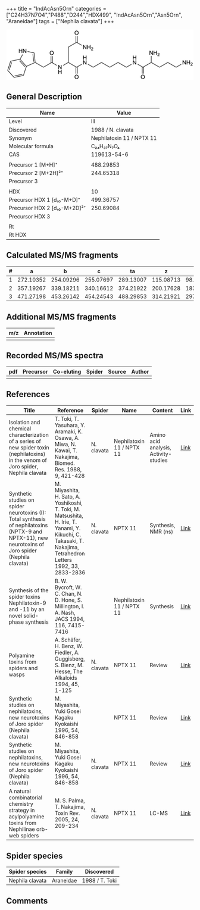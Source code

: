 +++
title = "IndAcAsn5Orn"
categories = ["C24H37N7O4","P488","D244","HDX499",
"IndAcAsn5Orn","Asn5Orn",
"Araneidae"]
tags = ["Nephila clavata"]
+++

![](/img/IndAcAsn5Orn.png)

## General Description

| Name                         | Value                     |
|------------------------------|---------------------------|
| Level                        | III                       |
| Discovered                   | 1988 / N. clavata         |
| Synonym                      | Nephilatoxin 11 / NPTX 11 |
| Molecular formula            | C₂₄H₃₇N₇O₄                |
| CAS                          | 119613-54-6               |
|                              |                           |
| Precursor 1 [M+H]⁺           | 488.29853                 |
| Precursor 2 [M+2H]²⁺         | 244.65318                 |
| Precursor 3                  |                           |
|                              |                           |
| HDX                          | 10                        |
| Precursor HDX 1 [d₁₀-M+D]⁺   | 499.36757                 |
| Precursor HDX 2 [d₁₀-M+2D]²⁺ | 250.69084                 |
| Precursor HDX 3              |                           |
|                              |                           |
| Rt                           |                           |
| Rt HDX                       |                           |

## Calculated MS/MS fragments

| # | a         | b         | c         | ta        | z         | y         | tz        |
|---|-----------|-----------|-----------|-----------|-----------|-----------|-----------|
| 1 | 272.10352 | 254.09296 | 255.07697 | 289.13007 | 115.08713 | 98.06058  | 132.11368 |
| 2 | 357.19267 | 339.18211 | 340.16612 | 374.21922 | 200.17628 | 183.14973 | 217.20283 |
| 3 | 471.27198 | 453.26142 | 454.24543 | 488.29853 | 314.21921 | 297.19266 | 331.24576 |

## Additional MS/MS fragments

| m/z       | Annotation |
|-----------|------------|
|           |            |

## Recorded MS/MS spectra

| pdf | Precursor | Co-eluting | Spider | Source | Author |
|-----|-----------|------------|--------|--------|--------|
|     |           |            |        |        |        |

## References

| Title                                                                                                                                                | Reference                                                                                                                                                       | Spider     | Name                      | Content                               | Link                                                                                                   |
|------------------------------------------------------------------------------------------------------------------------------------------------------|-----------------------------------------------------------------------------------------------------------------------------------------------------------------|------------|---------------------------|---------------------------------------|--------------------------------------------------------------------------------------------------------|
| Isolation and chemical characterization of a series of new spider toxin (nephilatoxins) in the venom of Joro spider, Nephila clavata                 | T. Toki, T. Yasuhara, Y. Aramaki, K. Osawa, A. Miwa, N. Kawai, T. Nakajima, Biomed. Res. 1988, 9, 421-428                                                       | N. clavata | Nephilatoxin 11 / NPTX 11 | Amino acid analysis, Activity-studies | [Link](https://www.jstage.jst.go.jp/article/biomedres/9/6/9_421/_article)                              |
| Synthetic studies on spider neurotoxins (I): Total synthesis of nephilatoxins (NPTX-9 and NPTX-11), new neurotoxins of Joro spider (Nephila clavata) | M. Miyashita, H. Sato, A. Yoshikoshi, T. Toki, M. Matsushita, H. Irie, T. Yanami, Y. Kikuchi, C. Takasaki, T. Nakajima, Tetrahedron Letters 1992, 33, 2833-2836 | N. clavata | NPTX 11                   | Synthesis, NMR (ns)                   | [Link](https://www.sciencedirect.com/science/article/pii/S0040403900788733)                            |
| Synthesis of the spider toxins Nephilatoxin-9 and -11 by an novel solid-phase synthesis                                                              | B. W. Bycroft, W. C. Chan, N. D. Hone, S. Millington, I. A. Nash, JACS 1994, 116, 7415-7416                                                                     |            | Nephilatoxin 11 / NPTX 11 | Synthesis                             | [Link](https://pubs.acs.org/doi/abs/10.1021/ja00095a058)                                               |
| Polyamine toxins from spiders and wasps                                                                                                              | A. Schäfer, H. Benz, W. Fiedler, A. Guggisberg, S. Bienz, M. Hesse, The Alkaloids 1994, 45, 1-125                                                               | N. clavata | NPTX 11                   | Review                                | [Link](https://www.sciencedirect.com/science/article/pii/S009995980860276X)                            |
| Synthetic studies on nephilatoxins, new neurotoxins of Joro spider (Nephila clavata)                                                                 | M. Miyashita, Yuki Gosei Kagaku Kyokaishi 1996, 54, 846-858                                                                                                     |            | NPTX 11                   | Review                                | [Link](https://www.jstage.jst.go.jp/article/yukigoseikyokaishi1943/54/10/54_10_846/_article/-char/ja/) |
| Synthetic studies on nephilatoxins, new neurotoxins of Joro spider (Nephila clavata)                                                                 | M. Miyashita, Yuki Gosei Kagaku Kyokaishi 1996, 54, 846-858                                                                                                     | N. clavata | NPTX 11                   | Review                                | [Link](https://www.jstage.jst.go.jp/article/yukigoseikyokaishi1943/54/10/54_10_846/_article/-char/ja/) |
| A natural combinatorial chemistry strategy in acylpolyamine toxins from Nephilinae orb-web spiders                                                   | M. S. Palma, T. Nakajima, Toxin Rev. 2005, 24, 209-234                                                                                                          | N. clavata | NPTX 11                   | LC-MS                                 | [Link](https://www.tandfonline.com/doi/abs/10.1081/TXR-200057857)                                      |

## Spider species

| Spider species  | Family    | Discovered     |
|-----------------|-----------|----------------|
| Nephila clavata | Araneidae | 1988 / T. Toki |

## Comments
